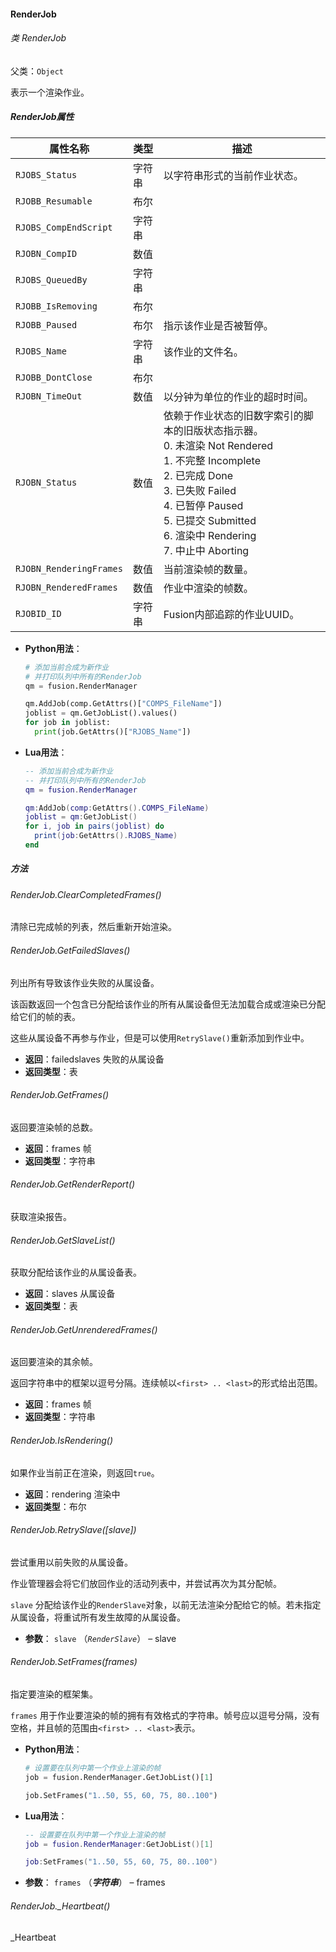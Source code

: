 #### RenderJob

###### 类 RenderJob

父类：`Object`

表示一个渲染作业。

##### RenderJob属性

| 属性名称                | 类型   | 描述                                                         |
| ----------------------- | ------ | ------------------------------------------------------------ |
| `RJOBS_Status`          | 字符串 | 以字符串形式的当前作业状态。                                 |
| `RJOBB_Resumable`       | 布尔   |                                                              |
| `RJOBS_CompEndScript`   | 字符串 |                                                              |
| `RJOBN_CompID`          | 数值   |                                                              |
| `RJOBS_QueuedBy`        | 字符串 |                                                              |
| `RJOBB_IsRemoving`      | 布尔   |                                                              |
| `RJOBB_Paused`          | 布尔   | 指示该作业是否被暂停。                                       |
| `RJOBS_Name`            | 字符串 | 该作业的文件名。                                             |
| `RJOBB_DontClose`       | 布尔   |                                                              |
| `RJOBN_TimeOut`         | 数值   | 以分钟为单位的作业的超时时间。                               |
| `RJOBN_Status`          | 数值   | 依赖于作业状态的旧数字索引的脚本的旧版状态指示器。<br />0. 未渲染 Not Rendered<br/>1. 不完整 Incomplete<br/>2. 已完成 Done<br/>3. 已失败 Failed<br/>4. 已暂停 Paused<br/>5. 已提交 Submitted<br/>6. 渲染中 Rendering<br/>7. 中止中 Aborting |
| `RJOBN_RenderingFrames` | 数值   | 当前渲染帧的数量。                                           |
| `RJOBN_RenderedFrames`  | 数值   | 作业中渲染的帧数。                                           |
| `RJOBID_ID`             | 字符串 | Fusion内部追踪的作业UUID。                                   |

- <b>Python用法</b>：

  ```python
  # 添加当前合成为新作业
  # 并打印队列中所有的RenderJob
  qm = fusion.RenderManager
  
  qm.AddJob(comp.GetAttrs()["COMPS_FileName"])
  joblist = qm.GetJobList().values()
  for job in joblist:
  	print(job.GetAttrs()["RJOBS_Name"])
  ```

- <b>Lua用法</b>：

  ```lua
  -- 添加当前合成为新作业
  -- 并打印队列中所有的RenderJob
  qm = fusion.RenderManager
  
  qm:AddJob(comp:GetAttrs().COMPS_FileName)
  joblist = qm:GetJobList()
  for i, job in pairs(joblist) do
  	print(job:GetAttrs().RJOBS_Name)
  end
  ```

##### 方法

###### RenderJob.ClearCompletedFrames()

清除已完成帧的列表，然后重新开始渲染。

###### RenderJob.GetFailedSlaves()

列出所有导致该作业失败的从属设备。

该函数返回一个包含已分配给该作业的所有从属设备但无法加载合成或渲染已分配给它们的帧的表。

这些从属设备不再参与作业，但是可以使用`RetrySlave()`重新添加到作业中。

- <b>返回</b>：failedslaves 失败的从属设备
- <b>返回类型</b>：表

###### RenderJob.GetFrames()

返回要渲染帧的总数。

- <b>返回</b>：frames 帧
- <b>返回类型</b>：字符串

###### RenderJob.GetRenderReport()

获取渲染报告。

###### RenderJob.GetSlaveList()

获取分配给该作业的从属设备表。

- <b>返回</b>：slaves 从属设备
- <b>返回类型</b>：表

###### RenderJob.GetUnrenderedFrames()

返回要渲染的其余帧。

返回字符串中的框架以逗号分隔。连续帧以`<first> .. <last>`的形式给出范围。

- <b>返回</b>：frames 帧
- <b>返回类型</b>：字符串

###### RenderJob.IsRendering()

如果作业当前正在渲染，则返回`true`。

- <b>返回</b>：rendering 渲染中
- <b>返回类型</b>：布尔

###### RenderJob.RetrySlave([*slave*])

尝试重用以前失败的从属设备。

作业管理器会将它们放回作业的活动列表中，并尝试再次为其分配帧。

`slave` 分配给该作业的`RenderSlave`对象，以前无法渲染分配给它的帧。若未指定从属设备，将重试所有发生故障的从属设备。

- <b>参数</b>：
  `slave` （*`RenderSlave`*） – slave

###### RenderJob.SetFrames(*frames*)

指定要渲染的框架集。

`frames` 用于作业要渲染的帧的拥有有效格式的字符串。帧号应以逗号分隔，没有空格，并且帧的范围由`<first> .. <last>`表示。

- <b>Python用法</b>：

  ```python
  # 设置要在队列中第一个作业上渲染的帧
  job = fusion.RenderManager.GetJobList()[1]
  
  job.SetFrames("1..50, 55, 60, 75, 80..100")
  ```

- <b>Lua用法</b>：

  ```lua
  -- 设置要在队列中第一个作业上渲染的帧
  job = fusion.RenderManager:GetJobList()[1]
  
  job:SetFrames("1..50, 55, 60, 75, 80..100")
  ```

- <b>参数</b>：
  `frames` （***字符串***） – frames

###### RenderJob._Heartbeat()

_Heartbeat